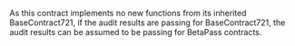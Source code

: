 As this contract implements no new functions from its inherited BaseContract721, if the audit results are passing for BaseContract721, the audit results can be assumed to be passing for BetaPass contracts.